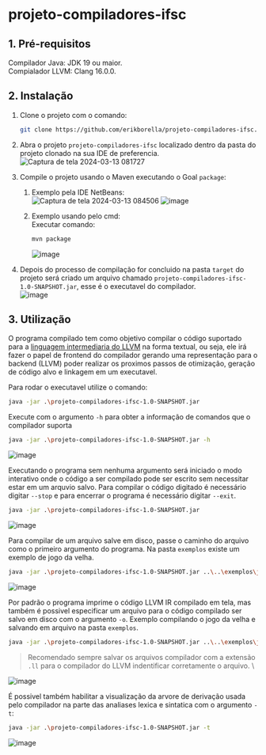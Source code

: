 # projeto-compiladores-ifsc

## 1. Pré-requisitos

Compilador Java: JDK 19 ou maior. \
Compialador LLVM: Clang 16.0.0.

## 2. Instalação

1. Clone o projeto com o comando:
   ```sh
   git clone https://github.com/erikborella/projeto-compiladores-ifsc.git
   ```

2. Abra o projeto `projeto-compiladores-ifsc` localizado dentro da pasta do projeto clonado na sua IDE de preferencia. \
   ![Captura de tela 2024-03-13 081727](https://github.com/erikborella/projeto-compiladores-ifsc/assets/27148919/5bf5bc8a-3125-4f4f-8321-6047bb776989)

3. Compile o projeto usando o Maven executando o Goal `package`:
   1. Exemplo pela IDE NetBeans: \
      ![Captura de tela 2024-03-13 084506](https://github.com/erikborella/projeto-compiladores-ifsc/assets/27148919/ef122581-697c-4921-a11b-c38ab9c5291e)
      ![image](https://github.com/erikborella/projeto-compiladores-ifsc/assets/27148919/adbe513f-64b1-48dd-b0b7-456bf73bf59c)

   2. Exemplo usando pelo cmd: \
      Executar comando:
      ```sh
      mvn package
      ```
      ![image](https://github.com/erikborella/projeto-compiladores-ifsc/assets/27148919/f8bda813-3eab-495e-8240-bd22a23ab683)

4. Depois do processo de compilação for concluido na pasta `target` do projeto será criado um arquivo chamado `projeto-compiladores-ifsc-1.0-SNAPSHOT.jar`, esse é o executavel do compilador. \
   ![image](https://github.com/erikborella/projeto-compiladores-ifsc/assets/27148919/8e270162-fa49-4c0c-8647-3a1642c478f5)

## 3. Utilização

O programa compilado tem como objetivo compilar o código suportado para a [linguagem intermediaria do LLVM](https://llvm.org/docs/LangRef.html) na forma textual, ou seja, ele irá fazer o papel de frontend do compilador gerando uma representação para o backend (LLVM) poder realizar os proximos passos de otimização, geração de código alvo e linkagem em um executavel.

Para rodar o executavel utilize o comando:
```sh
java -jar .\projeto-compiladores-ifsc-1.0-SNAPSHOT.jar
```

Execute com o argumento `-h` para obter a informação de comandos que o compilador suporta
```sh
java -jar .\projeto-compiladores-ifsc-1.0-SNAPSHOT.jar -h
```
![image](https://github.com/erikborella/projeto-compiladores-ifsc/assets/27148919/bf293a78-fc73-4f90-80f6-94915400ed2e)

Executando o programa sem nenhuma argumento será iniciado o modo interativo onde o código a ser compilado pode ser escrito sem necessitar estar em um arquvio salvo. Para compilar o código digitado é necessário digitar `--stop` e para encerrar o programa é necessário digitar `--exit`.
```sh
java -jar .\projeto-compiladores-ifsc-1.0-SNAPSHOT.jar
```
![image](https://github.com/erikborella/projeto-compiladores-ifsc/assets/27148919/b077d1c2-1a71-4102-80d1-6224c8af21e2)

Para compilar de um arquivo salve em disco, passe o caminho do arquivo como o primeiro argumento do programa. Na pasta `exemplos` existe um exemplo de jogo da velha.
```sh
java -jar .\projeto-compiladores-ifsc-1.0-SNAPSHOT.jar ..\..\exemplos\jogoVelha.txt
```
![image](https://github.com/erikborella/projeto-compiladores-ifsc/assets/27148919/651166ac-d678-4504-9058-2235ec0224bf)

Por padrão o programa imprime o código LLVM IR compilado em tela, mas também é possivel especificar um arquivo para o código compilado ser salvo em disco com o argumento `-o`. Exemplo compilando o jogo da velha e salvando em arquivo na pasta `exemplos`.
```sh
java -jar .\projeto-compiladores-ifsc-1.0-SNAPSHOT.jar ..\..\exemplos\jogoVelha.txt -o ..\..\exemplos\jogoVelha.ll
```
> Recomendado sempre salvar os arquivos compilador com a extensão `.ll` para o compilador do LLVM indentificar corretamente o arquivo. \

![image](https://github.com/erikborella/projeto-compiladores-ifsc/assets/27148919/e8ff38ec-c224-4e55-ad82-cd4e40d8566a)

É possivel também habilitar a visualização da arvore de derivação usada pelo compilador na parte das analiases lexica e sintatica com o argumento `-t`:
```sh
java -jar .\projeto-compiladores-ifsc-1.0-SNAPSHOT.jar -t
```
![image](https://github.com/erikborella/projeto-compiladores-ifsc/assets/27148919/3a85eb1b-3411-47dd-a4f5-19ac171c6b11)

